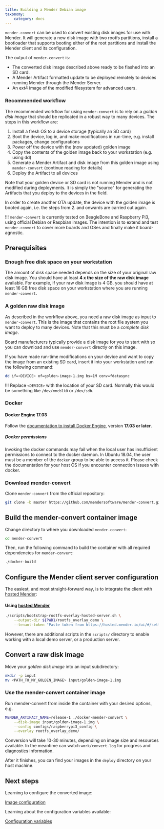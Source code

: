 ```yaml
---
title: Building a Mender Debian image
taxonomy:
    category: docs
---
```


`mender-convert` can be used to convert existing disk images for use with
Mender. It will generate a new disk image with two rootfs partitions, install a
bootloader that supports booting either of the root partitions and install the
Mender client and its configuration.

The output of `mender-convert` is:
* The converted disk image described above ready to be flashed into an SD card.
* A Mender Artifact formatted update to be deployed remotely to devices running
  Mender through the Mender Server.
* An ext4 image of the modified filesystem for advanced users.

### Recommended workflow

The recommended workflow for using `mender-convert` is to rely on a *golden disk
image* that should be replicated in a robust way to many devices. The steps in
this workflow are:

1. Install a fresh OS to a device storage (typically an SD card)
2. Boot the device, log in, and make modifications in run-time, e.g. install
   packages, change configurations
3. Power off the device with the (now updated) golden image
4. Copy the contents of the golden image back to your workstation (e.g. using
   dd)
5. Generate a Mender Artifact and disk image from this golden image using
   `mender-convert` (continue reading for details)
6. Deploy the Artifact to all devices

Note that your golden device or SD card is not running Mender and is not
modified during deployments. It is simply the "source" for generating the
Artifacts that you deploy to the devices in the field.

In order to create another OTA update, the device with the golden image is
booted again, i.e. the steps from 2. and onwards are carried out again.

!!! `mender-convert` is currently tested on BeagleBone and Raspberry Pi3, using
official Debian or Raspbian images. The intention is to extend and test
`mender-convert` to cover more boards and OSes and finally make it
board-agnostic.

## Prerequisites

### Enough free disk space on your workstation

The amount of disk space needed depends on the size of your original raw disk
image. You should have at least **4 x the size of the raw disk image**
available. For example, if your raw disk image is 4 GB, you should have at least
16 GB free disk space on your workstation where you are running
`mender-convert`.

### A golden raw disk image

As described in the workflow above, you need a raw disk image as input to
`mender-convert`. This is the image that contains the root file system you want
to deploy to many devices. Note that this must be a *complete disk image*.

Board manufacturers typically provide a disk image for you to start with so you
can download and use `mender-convert` directly on this image.

If you have made run-time modifications on your device and want to copy the
image from an existing SD card, insert it into your workstation and run the
following command:

```bash
dd if=<DEVICE> of=golden-image-1.img bs=1M conv=fdatasync
```

!!! Replace `<DEVICE>` with the location of your SD card. Normally this would be
something like `/dev/mmcblk0` or `/dev/sdb`.


### Docker

#### Docker Engine 17.03

Follow the [documentation to install Docker
Engine](https://docs.docker.com/engine/installation/linux/docker-ce/ubuntu/?target=_blank),
version **17.03 or later**.

##### Docker permissions

Invoking the docker commands may fail when the local user has insufficient
permissions to connect to the docker daemon. In Ubuntu 18.04, the user must be a
member of the `docker` group to be able to access it. Please check the
documentation for your host OS if you encounter connection issues with docker.

### Download mender-convert

Clone `mender-convert` from the official repository:

<!--AUTOVERSION: "-b % https://github.com/mendersoftware/mender-convert"/mender-convert-->
```bash
git clone -b master https://github.com/mendersoftware/mender-convert.git
```

## Build the mender-convert container image

Change directory to where you downloaded `mender-convert`:

```bash
cd mender-convert
```

Then, run the following command to build the container with all required
dependencies for `mender-convert`:

```bash
./docker-build
```

## Configure the Mender client server configuration

The easiest, and most straight-forward way, is to integrate the client with
[hosted Mender](https://hosted.mender.io?target=_blank):

#### Using [hosted Mender](https://hosted.mender.io?target=_blank)
```bash
./scripts/bootstrap-rootfs-overlay-hosted-server.sh \
    --output-dir ${PWD}/rootfs_overlay_demo \
    --tenant-token "Paste token from https://hosted.mender.io/ui/#/settings/my-organization"
```

However, there are additional scripts in the `scripts/` directory to enable
working with a local demo server, or a production server.

## Convert a raw disk image

Move your *golden disk image* into an input subdirectory:

```bash
mkdir -p input
mv <PATH_TO_MY_GOLDEN_IMAGE> input/golden-image-1.img
```

### Use the mender-convert container image

Run mender-convert from inside the container with your desired options, e.g.

```bash
MENDER_ARTIFACT_NAME=release-1 ./docker-mender-convert \
    --disk-image input/golden-image-1.img \
    --config configs/raspberrypi3_config \
    --overlay rootfs_overlay_demo/
```

Conversion will take 10-30 minutes, depending on image size and resources
available. In the meantime can watch `work/convert.log` for progress and
diagnostics information.

After it finishes, you can find your images in the `deploy` directory on your
host machine.

## Next steps

Learning to configure the converted image:

[Image configuration](../image-configuration)

Learning about the configuration variables available:

[Configuration variables](../variables)
